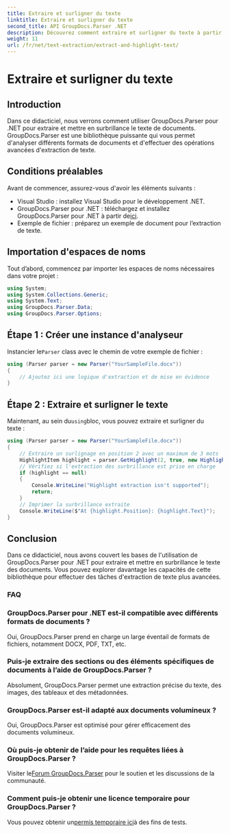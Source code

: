 ```yaml
---
title: Extraire et surligner du texte
linktitle: Extraire et surligner du texte
second_title: API GroupDocs.Parser .NET
description: Découvrez comment extraire et surligner du texte à partir de documents à l'aide de GroupDocs.Parser pour .NET. Étapes simples pour une extraction de texte efficace dans vos projets .NET.
weight: 11
url: /fr/net/text-extraction/extract-and-highlight-text/
---
```


# Extraire et surligner du texte

## Introduction
Dans ce didacticiel, nous verrons comment utiliser GroupDocs.Parser pour .NET pour extraire et mettre en surbrillance le texte de documents. GroupDocs.Parser est une bibliothèque puissante qui vous permet d'analyser différents formats de documents et d'effectuer des opérations avancées d'extraction de texte.
## Conditions préalables
Avant de commencer, assurez-vous d'avoir les éléments suivants :
- Visual Studio : installez Visual Studio pour le développement .NET.
-  GroupDocs.Parser pour .NET : téléchargez et installez GroupDocs.Parser pour .NET à partir de[ici](https://releases.groupdocs.com/parser/net/).
- Exemple de fichier : préparez un exemple de document pour l’extraction de texte.

## Importation d'espaces de noms
Tout d’abord, commencez par importer les espaces de noms nécessaires dans votre projet :
```csharp
using System;
using System.Collections.Generic;
using System.Text;
using GroupDocs.Parser.Data;
using GroupDocs.Parser.Options;
```
## Étape 1 : Créer une instance d'analyseur
 Instancier le`Parser` class avec le chemin de votre exemple de fichier :
```csharp
using (Parser parser = new Parser("YourSampleFile.docx"))
{
    // Ajoutez ici une logique d'extraction et de mise en évidence
}
```
## Étape 2 : Extraire et surligner le texte
 Maintenant, au sein du`using`bloc, vous pouvez extraire et surligner du texte :
```csharp
using (Parser parser = new Parser("YourSampleFile.docx"))
{
    // Extraire un surlignage en position 2 avec un maximum de 3 mots
    HighlightItem highlight = parser.GetHighlight(2, true, new HighlightOptions(3));
    // Vérifiez si l'extraction des surbrillance est prise en charge
    if (highlight == null)
    {
        Console.WriteLine("Highlight extraction isn't supported");
        return;
    }
    // Imprimer la surbrillance extraite
    Console.WriteLine($"At {highlight.Position}: {highlight.Text}");
}
```

## Conclusion
Dans ce didacticiel, nous avons couvert les bases de l'utilisation de GroupDocs.Parser pour .NET pour extraire et mettre en surbrillance le texte des documents. Vous pouvez explorer davantage les capacités de cette bibliothèque pour effectuer des tâches d'extraction de texte plus avancées.

### FAQ
### GroupDocs.Parser pour .NET est-il compatible avec différents formats de documents ?
Oui, GroupDocs.Parser prend en charge un large éventail de formats de fichiers, notamment DOCX, PDF, TXT, etc.
### Puis-je extraire des sections ou des éléments spécifiques de documents à l’aide de GroupDocs.Parser ?
Absolument, GroupDocs.Parser permet une extraction précise du texte, des images, des tableaux et des métadonnées.
### GroupDocs.Parser est-il adapté aux documents volumineux ?
Oui, GroupDocs.Parser est optimisé pour gérer efficacement des documents volumineux.
### Où puis-je obtenir de l’aide pour les requêtes liées à GroupDocs.Parser ?
 Visiter le[Forum GroupDocs.Parser](https://forum.groupdocs.com/c/parser/17) pour le soutien et les discussions de la communauté.
### Comment puis-je obtenir une licence temporaire pour GroupDocs.Parser ?
 Vous pouvez obtenir un[permis temporaire ici](https://purchase.groupdocs.com/temporary-license/)à des fins de tests.